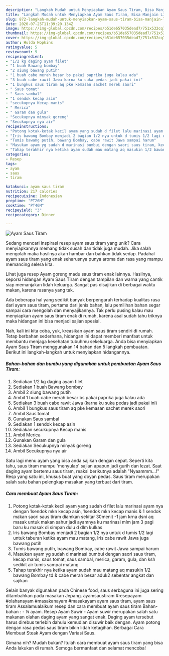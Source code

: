 ```yaml
---
description: "Langkah Mudah untuk Menyiapkan Ayam Saus Tiram, Bisa Manjain Lidah"
title: "Langkah Mudah untuk Menyiapkan Ayam Saus Tiram, Bisa Manjain Lidah"
slug: 872-langkah-mudah-untuk-menyiapkan-ayam-saus-tiram-bisa-manjain-lidah
date: 2020-07-25T11:39:20.134Z
image: https://img-global.cpcdn.com/recipes/b51de657035dead7/751x532cq70/ayam-saus-tiram-foto-resep-utama.jpg
thumbnail: https://img-global.cpcdn.com/recipes/b51de657035dead7/751x532cq70/ayam-saus-tiram-foto-resep-utama.jpg
cover: https://img-global.cpcdn.com/recipes/b51de657035dead7/751x532cq70/ayam-saus-tiram-foto-resep-utama.jpg
author: Hulda Hopkins
ratingvalue: 5
reviewcount: 9
recipeingredient:
- "1/2 kg daging ayam filet"
- "1 buah Bawang bombay"
- "2 siung bawang putih"
- "1 buah cabe merah besar bs pakai paprika juga kalau ada"
- "3 buah cabe rawit Jawa karna ku suka pedas jadi pakai ini"
- "1 bungkus saus tiram aq pke kemasan sachet merek saori"
- " Saus tomat"
- " Saus sambal"
- "1 sendok kecap asin"
- "secukupnya Kecap manis"
- " Merica"
- " Garam dan gula"
- "Secukupnya minyak goreng"
- "Secukupnya nya air"
recipeinstructions:
- "Potong kotak-kotak kecil ayam yang sudah d filet lalu marinasi ayam nya dengan 1sendok mkn kecap asin, 1sendok mkn kecap manis &amp; 1 sendok makan saori saus tiram diamkan sekitar 30menit -1 jam krna dsni aq masak untuk makan sahur jadi ayamnya ku marinasi mlm jam 3 pagi baru ku masak di simpan dulu d dlm kulkas"
- "Iris bawang Bombay menjadi 2 bagian 1/2 nya untuk d tumis 1/2 lagi untuk taburan ketika ayam mau matang, Iris cabe rawit Jawa juga bawang putih"
- "Tumis bawang putih, bawang Bombay, cabe rawit Jawa sampai harum"
- "Masukan ayam yg sudah d marinasi bumbui dengan saori saus tiram, kecap manis, saus tomat, saus sambal, merica, garam, gula, dan ksh sedikit air tumis sampai matang"
- "Tahap terakhir nya ketika ayam sudah mau matang aq masukin 1/2 bawang Bombay td &amp; cabe merah besar aduk2 sebentar angkat dan sajikan"
categories:
- Resep
tags:
- ayam
- saus
- tiram

katakunci: ayam saus tiram 
nutrition: 217 calories
recipecuisine: Indonesian
preptime: "PT26M"
cooktime: "PT46M"
recipeyield: "3"
recipecategory: Dinner

---
```



![Ayam Saus Tiram](https://img-global.cpcdn.com/recipes/b51de657035dead7/751x532cq70/ayam-saus-tiram-foto-resep-utama.jpg)

Sedang mencari inspirasi resep ayam saus tiram yang unik? Cara menyiapkannya memang tidak susah dan tidak juga mudah. Jika salah mengolah maka hasilnya akan hambar dan bahkan tidak sedap. Padahal ayam saus tiram yang enak seharusnya punya aroma dan rasa yang mampu memancing selera kita.

Lihat juga resep Ayam goreng madu saus tiram enak lainnya. Hasilnya, seporsi hidangan Ayam Saus Tiram dengan tampilan dan warna yang cantik siap memanjakan lidah keluarga. Sangat pas disajikan di berbagai waktu makan, karena rasanya yang tak.

Ada beberapa hal yang sedikit banyak berpengaruh terhadap kualitas rasa dari ayam saus tiram, pertama dari jenis bahan, lalu pemilihan bahan segar sampai cara mengolah dan menyajikannya. Tak perlu pusing kalau mau menyiapkan ayam saus tiram enak di rumah, karena asal sudah tahu triknya maka hidangan ini bisa menjadi sajian spesial.


Nah, kali ini kita coba, yuk, kreasikan ayam saus tiram sendiri di rumah. Tetap berbahan sederhana, hidangan ini dapat memberi manfaat untuk membantu menjaga kesehatan tubuhmu sekeluarga. Anda bisa menyiapkan Ayam Saus Tiram menggunakan 14 bahan dan 5 langkah pembuatan. Berikut ini langkah-langkah untuk menyiapkan hidangannya.

<!--inarticleads1-->

##### Bahan-bahan dan bumbu yang digunakan untuk pembuatan Ayam Saus Tiram:

1. Sediakan 1/2 kg daging ayam filet
1. Sediakan 1 buah Bawang bombay
1. Ambil 2 siung bawang putih
1. Ambil 1 buah cabe merah besar bs pakai paprika juga kalau ada
1. Sediakan 3 buah cabe rawit Jawa (karna ku suka pedas jadi pakai ini)
1. Ambil 1 bungkus saus tiram aq pke kemasan sachet merek saori
1. Ambil  Saus tomat
1. Gunakan  Saus sambal
1. Sediakan 1 sendok kecap asin
1. Sediakan secukupnya Kecap manis
1. Ambil  Merica
1. Gunakan  Garam dan gula
1. Sediakan Secukupnya minyak goreng
1. Ambil Secukupnya nya air


Satu lagi menu ayam yang bisa anda sajikan dengan cepat. Seperti kita tahu, saus tiram mampu &#39;menyulap&#39; sajian apapun jadi gurih dan lezat. Saat daging ayam bertemu saus tiram, reaksi berikutnya adalah &#34;Nyaammm…!&#34; Resp yang satu ini, khusus buat yang doyan pedas. Saus tiram merupakan salah satu bahan pelengkap masakan yang terbuat dari tiram. 

<!--inarticleads2-->

##### Cara membuat Ayam Saus Tiram:

1. Potong kotak-kotak kecil ayam yang sudah d filet lalu marinasi ayam nya dengan 1sendok mkn kecap asin, 1sendok mkn kecap manis &amp; 1 sendok makan saori saus tiram diamkan sekitar 30menit -1 jam krna dsni aq masak untuk makan sahur jadi ayamnya ku marinasi mlm jam 3 pagi baru ku masak di simpan dulu d dlm kulkas
1. Iris bawang Bombay menjadi 2 bagian 1/2 nya untuk d tumis 1/2 lagi untuk taburan ketika ayam mau matang, Iris cabe rawit Jawa juga bawang putih
1. Tumis bawang putih, bawang Bombay, cabe rawit Jawa sampai harum
1. Masukan ayam yg sudah d marinasi bumbui dengan saori saus tiram, kecap manis, saus tomat, saus sambal, merica, garam, gula, dan ksh sedikit air tumis sampai matang
1. Tahap terakhir nya ketika ayam sudah mau matang aq masukin 1/2 bawang Bombay td &amp; cabe merah besar aduk2 sebentar angkat dan sajikan


Selain banyak digunakan pada Chinese food, saus serbaguna ini juga sering ditambahkan pada masakan Jepang. ayamsaustiram #resepayam #olahanayam #masakanayam #masakayam ayam saus tiram, ayam saus tiram Assalamualaikum resep dan cara membuat ayam saus tiram Bahan-bahan : - ¼ ayam. Resep Ayam Suwir - Ayam suwir merupakan salah satu makanan olahan daging ayam yang sangat enak. Daging ayam tersebut harus direbus terlebih dahulu kemudian disuwir baik dengan. Ayam potong dengan rasa pedas saus tiram bikin lidah ketagihan. Berbagai Cara Membuat Steak Ayam dengan Variasi Saus. 

Gimana nih? Mudah bukan? Itulah cara membuat ayam saus tiram yang bisa Anda lakukan di rumah. Semoga bermanfaat dan selamat mencoba!
